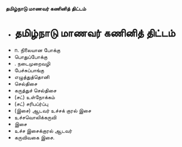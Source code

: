 **தமிழ்நாடு மாணவர் கணினித் திட்டம்**
- # தமிழ்நாடு மாணவர் கணினித் திட்டம்
- n. நிலையான போக்கு
- பொதுப்போக்கு
- . நடைமுறைவழி
- பேச்சுப்பாங்கு
- எழுத்துத்தொனி
- செல்திசை
- கருத்துச் செல்திசை
- (சட்) உள்நோக்கம்
- (சட்) சரிபப்ர்ப்பு
- (இசை) ஆடவர் உச்சக் குரல் இசை
- உச்சவொலிக்கருவி
- இசை
- உச்ச இசைக்குரல் ஆடவர்
- கருவிவகை இசை.

